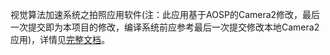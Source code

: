 视觉算法加速系统之拍照应用软件(注：此应用基于AOSP的Camera2修改，最后一次提交即为本项目的修改，编译系统前应参考最后一次提交修改本地Camera2应用)，详情见[完整文档](https://github.com/OranjieJuice/vaas_core/blob/main/README.md)。